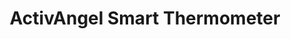---
layout: project
active: true
permalink: /biophilia__wireless_thermometer/
order: 04
title: "ActivAngel Smart Thermometer"
client: "Biophilia"
year: 2018
sector: "Consumer electronics, digital health"
link:
description: "Smart thermometer constantly measures temperature and sends smartphone alerts, for patients, athletes and fertility purposes."
brief: "After gathering initial customer feedback and sourcing a better thermal sensor, the Stemp founder asked Keydesign to make a redesign of Stemp that would be easier to use and less costly to manufacture. Because this thermometer is worn on the body for a prolonged time, comfort, functionality and hygiene were our design focus.
Regular temperature monitoring demands considerable time commitment for patients, athletes, and fertility purposes. Continuous temperature monitoring with alerts can significantly save time."
solution: "The thermometer's pebble-like design offers maximum comfort and discreet placement on the body, and the small charging port removed the need for a secondary charging sled, saving significant cost. Keydesign also designed the retail packaging to showcase the innovative monitoring solution while using minimal material usage. Continuous monitoring with smartphone alerts ensures timely updates, while the gentle, breathable adhesive maintains comfort and hygiene during extended wear."
quote:
award:
services:
- "design research"
- "ideation"
- "ergonomics" 
- "3D CAD modeling, surfacing"
- "design for manufacturing (DFM)"
- "design documentation (tech pack)"
- "photorealistic rendering"
- "branding and identity" 
- "packaging design"
main_image: "/assets/images/projects/biophilia__wireless_thermometer/h_w_biophilia.jpg"
images:
 - "/assets/images/projects/biophilia__wireless_thermometer/p_w_biophilia_01.jpg"
 - "/assets/images/projects/biophilia__wireless_thermometer/p_w_biophilia_02.jpg"
 - "/assets/images/projects/biophilia__wireless_thermometer/p_w_biophilia_03.jpg"
 - "/assets/images/projects/biophilia__wireless_thermometer/p_w_biophilia_04.jpg"
---